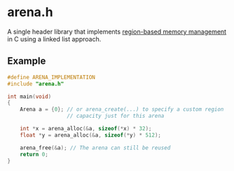 # arena.h

A single header library that implements
[region-based memory management](https://en.wikipedia.org/wiki/Region-based_memory_management)
in C using a linked list approach.

## Example

```c
#define ARENA_IMPLEMENTATION
#include "arena.h"

int main(void)
{
    Arena a = {0}; // or arena_create(...) to specify a custom region
                   // capacity just for this arena

    int *x = arena_alloc(&a, sizeof(*x) * 32);
    float *y = arena_alloc(&a, sizeof(*y) * 512);

    arena_free(&a); // The arena can still be reused
    return 0;
}
```
